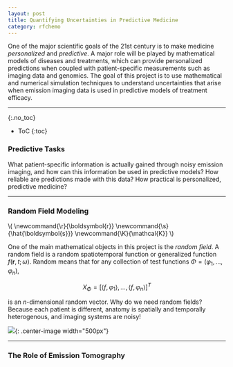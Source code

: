 ```yaml
---
layout: post
title: Quantifying Uncertainties in Predictive Medicine
category: rfchemo
---
```


One of the major scientific goals of the 21st century is to make medicine _personalized_ and _predictive_.  A major role will be played by mathematical models of diseases and treatments, which can provide personalized predictions when coupled with patient-specific measurements such as imaging data and genomics.  The goal of this project is to use mathematical and numerical simulation techniques to understand uncertainties that arise when emission imaging data is used in predictive models of treatment efficacy.

<!--more-->
---

{:.no_toc}

* ToC
{:toc}
### Predictive Tasks

 What patient-specific information is actually gained through noisy emission imaging, and how can this information be used in predictive models?  How reliable are predictions made with this data? How practical is personalized, predictive medicine?  


--- 

### Random Field Modeling
\\(
\newcommand{\r}{\boldsymbol{r}}
\newcommand{\s}{\hat{\boldsymbol{s}}}
\newcommand{\K}{\mathcal{K}}
\\)

One of the main mathematical objects in this project is the _random field_.  A random field is a random spatiotemporal function or generalized function $f(\boldsymbol{r},t;\omega)$.  Random means that for any collection of test functions $\Phi = (\varphi_1,\ldots,\varphi_n)$, 

$$
X_\Phi = \left[\langle f,\varphi_1\rangle,\ldots,\langle f,\varphi_n\rangle\right]^T
$$ 

is an $n$-dimensional random vector.  Why do we need random fields?  Because each patient is different, anatomy is spatially and temporally heterogenous, and imaging systems are noisy! 

![]({{site.baseurl}}/assets/research/all_mias_kl_draws.png){: .center-image width="500px"}


--- 

### The Role of Emission Tomography


